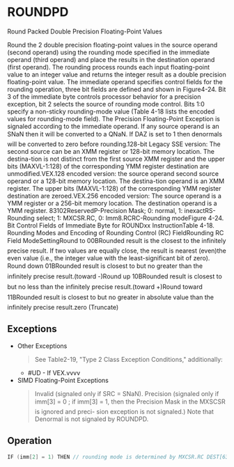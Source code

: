 # ROUNDPD

Round Packed Double Precision Floating-Point Values

Round the 2 double precision floating-point values in the source operand (second operand) using the rounding mode specified in the immediate operand (third operand) and place the results in the destination operand (first operand).
The rounding process rounds each input floating-point value to an integer value and returns the integer result as a double precision floating-point value.
The immediate operand specifies control fields for the rounding operation, three bit fields are defined and shown in Figure4-24.
Bit 3 of the immediate byte controls processor behavior for a precision exception, bit 2 selects the source of rounding mode control.
Bits 1:0 specify a non-sticky rounding-mode value (Table 4-18 lists the encoded values for rounding-mode field).
The Precision Floating-Point Exception is signaled according to the immediate operand.
If any source operand is an SNaN then it will be converted to a QNaN.
If DAZ is set to 1 then denormals will be converted to zero before rounding.128-bit Legacy SSE version: The second source can be an XMM register or 128-bit memory location.
The destina-tion is not distinct from the first source XMM register and the upper bits (MAXVL-1:128) of the corresponding YMM register destination are unmodified.VEX.128 encoded version: the source operand second source operand or a 128-bit memory location.
The destina-tion operand is an XMM register.
The upper bits (MAXVL-1:128) of the corresponding YMM register destination are zeroed.VEX.256 encoded version: The source operand is a YMM register or a 256-bit memory location.
The destination operand is a YMM register.
83102ReservedP-Precision Mask; 0: normal, 1: inexactRS-Rounding select; 1: MXCSR.RC, 0: Imm8.RCRC-Rounding modeFigure 4-24.
 Bit Control Fields of Immediate Byte for ROUNDxx InstructionTable 4-18.
 Rounding Modes and Encoding of Rounding Control (RC) FieldRounding RC Field ModeSettingRound to 00BRounded result is the closest to the infinitely precise result.
If two values are equally close, the result is nearest (even)the even value (i.e., the integer value with the least-significant bit of zero).
Round down 01BRounded result is closest to but no greater than the infinitely precise result.(toward -)Round up 10BRounded result is closest to but no less than the infinitely precise result.(toward +)Round toward 11BRounded result is closest to but no greater in absolute value than the infinitely precise result.zero (Truncate)

## Exceptions

- Other Exceptions
  > See Table2-19, "Type 2 Class Exception Conditions," additionally:
  - #UD - If VEX.vvvv
- SIMD Floating-Point Exceptions
  > Invalid (signaled only if SRC = SNaN).
  > Precision (signaled only if imm[3] = 0
  > ; if imm[3] = 1, then the Precision Mask in the MXSCSR is ignored and preci-
  > sion exception is not signaled.)
  > Note that Denormal is not signaled by ROUNDPD.

## Operation

```C
IF (imm[2] = 1) THEN // rounding mode is determined by MXCSR.RC DEST[63:0] := ConvertDPFPToInteger_M(SRC[63:0]);DEST[127:64] := ConvertDPFPToInteger_M(SRC[127:64]);ELSE// rounding mode is determined by IMM8.RCDEST[63:0] := ConvertDPFPToInteger_Imm(SRC[63:0]);DEST[127:64] := ConvertDPFPToInteger_Imm(SRC[127:64]);FIROUNDPD (128-bit Legacy SSE Version)DEST[63:0] := RoundToInteger(SRC[63:0]], ROUND_CONTROL)DEST[127:64] := RoundToInteger(SRC[127:64]], ROUND_CONTROL)DEST[MAXVL-1:128] (Unmodified)VROUNDPD (VEX.128 Encoded Version)DEST[63:0] := RoundToInteger(SRC[63:0]], ROUND_CONTROL)DEST[127:64] := RoundToInteger(SRC[127:64]], ROUND_CONTROL)DEST[MAXVL-1:128] := 0VROUNDPD (VEX.256 Encoded Version)DEST[63:0] := RoundToInteger(SRC[63:0], ROUND_CONTROL)DEST[127:64] := RoundToInteger(SRC[127:64]], ROUND_CONTROL)Intel C/C++ Compiler Intrinsic Equivalent__m128 _mm_round_pd(__m128d s1, int iRoundMode);__m128 _mm_floor_pd(__m128d s1);__m128 _mm_ceil_pd(__m128d s1)__m256 _mm256_round_pd(__m256d s1, int iRoundMode);__m256 _mm256_floor_pd(__m256d s1);__m256 _mm256_ceil_pd(__m256d s1)
```
